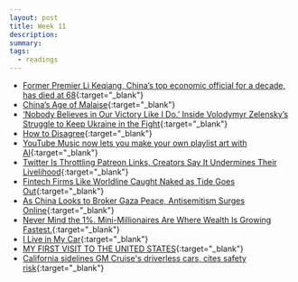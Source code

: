 ```yaml
---
layout: post
title: Week 11
description:
summary:
tags:
  - readings
---
```


- [Former Premier Li Keqiang, China’s top economic official for a decade, has died at 68](https://www.politico.com/news/2023/10/26/former-premier-li-keqiang-died-00123912){:target="\_blank"}
- [China’s Age of Malaise](https://www.newyorker.com/magazine/2023/10/30/chinas-age-of-malaise){:target="\_blank"}
- [‘Nobody Believes in Our Victory Like I Do.’ Inside Volodymyr Zelensky’s Struggle to Keep Ukraine in the Fight](https://time.com/6329188/ukraine-volodymyr-zelensky-interview/){:target="\_blank"}
- [How to Disagree](http://www.paulgraham.com/disagree.html){:target="\_blank"}
- [YouTube Music now lets you make your own playlist art with AI](https://www.theverge.com/2023/10/24/23930237/youtube-music-ai-generated-playlist-art){:target="\_blank"}
- [Twitter Is Throttling Patreon Links, Creators Say It Undermines Their Livelihood](https://themarkup.org/news/2023/10/16/twitter-is-throttling-patreon-links-creators-say-it-undermines-their-livelihood?utm_source=substack&utm_medium=email){:target="\_blank"}
- [Fintech Firms Like Worldline Caught Naked as Tide Goes Out](https://www.bloomberg.com/opinion/articles/2023-10-25/worldline-s-stock-plunge-exacerbates-fintech-indigestion?utm_source=substack&utm_medium=email){:target="\_blank"}
- [As China Looks to Broker Gaza Peace, Antisemitism Surges Online](https://www.nytimes.com/2023/10/28/world/asia/china-israel-hamas-antisemitism.html#commentsContainer){:target="\_blank"}
- [Never Mind the 1%. Mini-Millionaires Are Where Wealth Is Growing Fastest.](https://www.wsj.com/us-news/never-mind-the-1-mini-millionaires-are-where-wealth-is-growing-fastest-b1dd2ee7?mod=hp_lead_pos9&utm_source=substack&utm_medium=email){:target="\_blank"}
- [I Live in My Car](https://www.nytimes.com/2023/10/17/realestate/car-homeless-rent-debt-mortgage.html?unlocked_article_code=1.5Uw.zdoJ.c7vx2wdNewS-&smid=nytcore-ios-share&referringSource=articleShare){:target="\_blank"}
- [MY FIRST VISIT TO THE UNITED STATES](https://jaapgrolleman.com/my-first-visit-to-the-united-states/){:target="\_blank"}
- [California sidelines GM Cruise's driverless cars, cites safety risk](https://www.reuters.com/business/autos-transportation/california-suspends-gm-cruises-driverless-autonomous-vehicle-permits-2023-10-24/){:target="\_blank"}
